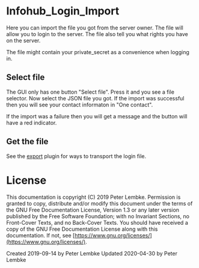 # Infohub_Login_Import

Here you can import the file you got from the server owner. The file will allow you to login to the server. The file also tell you what rights you have on the server.

The file might contain your private_secret as a convenience when logging in.

## Select file

The GUI only has one button "Select file". Press it and you see a file selector. Now select the JSON file you got. If
the import was successful then you will see your contact informaton in "One contact".

If the import was a failure then you will get a message and the button will have a red indicator.

## Get the file

See the [export](plugin,infohub_login_export) plugin for ways to transport the login file.

# License

This documentation is copyright (C) 2019 Peter Lembke. Permission is granted to copy, distribute and/or modify this
document under the terms of the GNU Free Documentation License, Version 1.3 or any later version published by the Free
Software Foundation; with no Invariant Sections, no Front-Cover Texts, and no Back-Cover Texts. You should have received
a copy of the GNU Free Documentation License along with this documentation. If not,
see [https://www.gnu.org/licenses/](https://www.gnu.org/licenses/).

Created 2019-09-14 by Peter Lembke Updated 2020-04-30 by Peter Lembke

